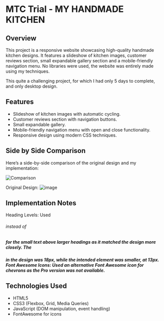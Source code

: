 # MTC Trial - MY HANDMADE KITCHEN

## Overview

This project is a responsive website showcasing high-quality handmade kitchen designs. It features a slideshow of kitchen images, customer reviews section, small expandable gallery section and a mobile-friendly navigation menu.
No libraries were used, the website was entirely made using my techniques.

This quite a challenging project, for which I had only 5 days to complete, and only desktop design.

## Features

- Slideshow of kitchen images with automatic cycling.
- Customer reviews section with navigation buttons.
- Small expandable gallery.
- Mobile-friendly navigation menu with open and close functionality.
- Responsive design using modern CSS techniques.

## Side by Side Comparison
Here’s a side-by-side comparison of the original design and my implementation:

![Comparison](https://github.com/DominikSubocz/MTC---Kitchen-Trial/assets/121230993/a076dd6f-ba13-476a-a4b4-3c6a02daa8d6)

Original Design:
![image](https://github.com/DominikSubocz/MTC---Kitchen-Trial/assets/121230993/89d6bc6a-1f9a-4aae-8c90-3363289ebecf)

## Implementation Notes
Heading Levels: Used <h6> instead of <h5> for the small text above larger headings as it matched the design more closely. The <h5> in the design was 18px, while the intended element was smaller, at 13px.
Font Awesome Icons: Used an alternative Font Awesome icon for chevrons as the Pro version was not available.

## Technologies Used

- HTML5
- CSS3 (Flexbox, Grid, Media Queries)
- JavaScript (DOM manipulation, event handling)
- FontAwesome for icons
